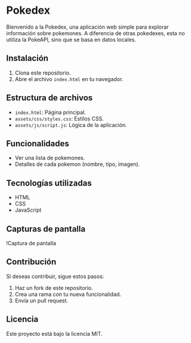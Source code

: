 # Pokedex

Bienvenido a la Pokedex, una aplicación web simple para explorar información sobre pokemones. A diferencia de otras pokedexes, esta no utiliza la PokeAPI, sino que se basa en datos locales.

## Instalación

1. Clona este repositorio.
2. Abre el archivo `index.html` en tu navegador.

## Estructura de archivos

- `index.html`: Página principal.
- `assets/css/styles.css`: Estilos CSS.
- `assets/js/script.js`: Lógica de la aplicación.

## Funcionalidades

- Ver una lista de pokemones.
- Detalles de cada pokemon (nombre, tipo, imagen).

## Tecnologías utilizadas

- HTML
- CSS
- JavaScript

## Capturas de pantalla

!Captura de pantalla

## Contribución

Si deseas contribuir, sigue estos pasos:

1. Haz un fork de este repositorio.
2. Crea una rama con tu nueva funcionalidad.
3. Envía un pull request.

## Licencia

Este proyecto está bajo la licencia MIT.
